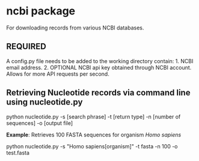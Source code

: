 # ncbi package

For downloading records from various NCBI databases.

## REQUIRED
A config.py file needs to be added to the working directory contain:
    1. NCBI email address.
    2. OPTIONAL NCBI api key obtained through NCBI account. Allows for more API requests per second.

## Retrieving Nucleotide records via command line using nucleotide.py

python nucleotide.py -s [search phrase] -t [return type] -n [number of sequences] -o [output file] 

**Example**: Retrieves 100 FASTA sequences for organism *Homo sapiens*

python nucleotide.py -s "Homo sapiens[organism]" -t fasta -n 100 -o test.fasta